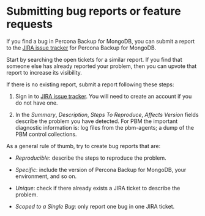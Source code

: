 # Submitting bug reports or feature requests

If you find a bug in Percona Backup for MongoDB, you can submit a report to the [JIRA issue tracker](https://jira.percona.com/projects/PBM)
for Percona Backup for MongoDB.

Start by searching the open tickets for a similar report. If you find that
someone else has already reported your problem, then you can upvote that report
to increase its visibility.

If there is no existing report, submit a report following these steps:


1. Sign in to [JIRA issue tracker](https://jira.percona.com/projects/PBM). You will need to create an account if you
do not have one.


2. In the *Summary*, *Description*, *Steps To Reproduce*, *Affects Version* fields
describe the problem you have detected. For PBM the important diagnostic
information is: log files from the pbm-agents; a dump of the
PBM control collections.

As a general rule of thumb, try to create bug reports that are:


* *Reproducible*: describe the steps to reproduce the problem.


* *Specific*: include the version of Percona Backup for MongoDB, your environment, and so on.


* *Unique*: check if there already exists a JIRA ticket to describe
the problem.


* *Scoped to a Single Bug*: only report one bug in one JIRA ticket.
